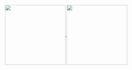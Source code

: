<a href="https://github.com/anuraghazra/github-readme-stats">
  <img height=200 align="center" src="https://github-readme-stats-4049ca6.vercel.app/api?username=lasuillard&show_icons=true" />
</a>

<a href="https://github.com/anuraghazra/github-readme-stats">
  <img height=200 align="center" src="https://github-readme-stats-4049ca6.vercel.app/api/top-langs/?username=lasuillard&layout=donut&exclude_repo=raindrop-client&hide=markdown,makefile" />
</a>
